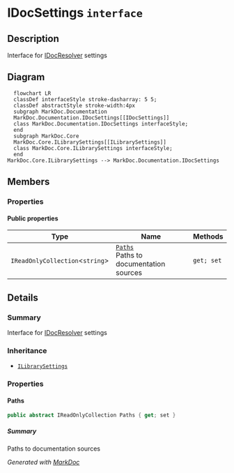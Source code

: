# IDocSettings `interface`

## Description
Interface for [IDocResolver](./markdocdocumentation-IDocResolver.md) settings

## Diagram
```mermaid
  flowchart LR
  classDef interfaceStyle stroke-dasharray: 5 5;
  classDef abstractStyle stroke-width:4px
  subgraph MarkDoc.Documentation
  MarkDoc.Documentation.IDocSettings[[IDocSettings]]
  class MarkDoc.Documentation.IDocSettings interfaceStyle;
  end
  subgraph MarkDoc.Core
  MarkDoc.Core.ILibrarySettings[[ILibrarySettings]]
  class MarkDoc.Core.ILibrarySettings interfaceStyle;
  end
MarkDoc.Core.ILibrarySettings --> MarkDoc.Documentation.IDocSettings
```

## Members
### Properties
#### Public  properties
| Type | Name | Methods |
| --- | --- | --- |
| `IReadOnlyCollection`&lt;`string`&gt; | [`Paths`](markdocdocumentation-IDocSettings.md#paths)<br>Paths to documentation sources | `get; set` |

## Details
### Summary
Interface for [IDocResolver](./markdocdocumentation-IDocResolver.md) settings

### Inheritance
 - [
`ILibrarySettings`
](./markdoccore-ILibrarySettings.md)

### Properties
#### Paths
```csharp
public abstract IReadOnlyCollection Paths { get; set }
```
##### Summary
Paths to documentation sources

*Generated with* [*MarkDoc*](https://github.com/hailstorm75/MarkDoc.Core)
